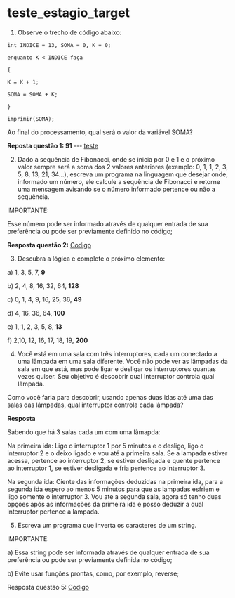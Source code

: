 # teste_estagio_target
1) Observe o trecho de código abaixo:
```
int INDICE = 13, SOMA = 0, K = 0;

enquanto K < INDICE faça

{

K = K + 1;

SOMA = SOMA + K;

}

imprimir(SOMA);
```
Ao final do processamento, qual será o valor da variável SOMA?

**Reposta questão 1: 91** --- [teste](https://github.com/droks04/teste_estagio_target/blob/master/soma/soma.py)


2) Dado a sequência de Fibonacci, onde se inicia por 0 e 1 e o próximo valor sempre será a soma dos 2 valores anteriores (exemplo: 0, 1, 1, 2, 3, 5, 8, 13, 21, 34...), escreva um programa na linguagem que desejar onde, informado um número, ele calcule a sequência de Fibonacci e retorne uma mensagem avisando se o número informado pertence ou não a sequência.

IMPORTANTE:

Esse número pode ser informado através de qualquer entrada de sua preferência ou pode ser previamente definido no código;

**Resposta questão 2:** [Codigo](https://github.com/droks04/teste_estagio_target/blob/master/pesquisa_fibonacci/fibonacci.py)


3) Descubra a lógica e complete o próximo elemento:


a) 1, 3, 5, 7, **9**

b) 2, 4, 8, 16, 32, 64, **128**

c) 0, 1, 4, 9, 16, 25, 36, **49**

d) 4, 16, 36, 64, **100**

e) 1, 1, 2, 3, 5, 8, **13**

f) 2,10, 12, 16, 17, 18, 19, **200**


4) Você está em uma sala com três interruptores, cada um conectado a uma lâmpada em uma sala diferente. Você não pode ver as lâmpadas da sala em que está, mas pode ligar e desligar os interruptores quantas vezes quiser. Seu objetivo é descobrir qual interruptor controla qual lâmpada.

Como você faria para descobrir, usando apenas duas idas até uma das salas das lâmpadas, qual interruptor controla cada lâmpada?

**Resposta**

Sabendo que há 3 salas cada um com uma lâmapda:

Na primeira ida:
Ligo o interruptor  1 por 5 minutos e o desligo, ligo o interruptor 2 e o deixo ligado e vou até a primeira sala.
Se a lampada estiver acessa, pertence ao interruptor 2, se estiver desligada e quente pertence ao interruptor 1, se estiver desligada e fria pertence ao interruptor 3.

Na segunda ida:
Ciente das informações deduzidas na primeira ida, para a segunda ida espero ao menos 5 minutos para que as lampadas esfriem e ligo somente o interruptor 3.
Vou ate a segunda sala, agora só tenho duas opções após as informações da primeira ida e posso deduzir a qual interruptor pertence a lampada.


5) Escreva um programa que inverta os caracteres de um string.


IMPORTANTE:

a) Essa string pode ser informada através de qualquer entrada de sua preferência ou pode ser previamente definida no código;

b) Evite usar funções prontas, como, por exemplo, reverse;

Resposta questão 5: [Codigo](https://github.com/droks04/teste_estagio_target/blob/master/reverter_string/reverse.py)

